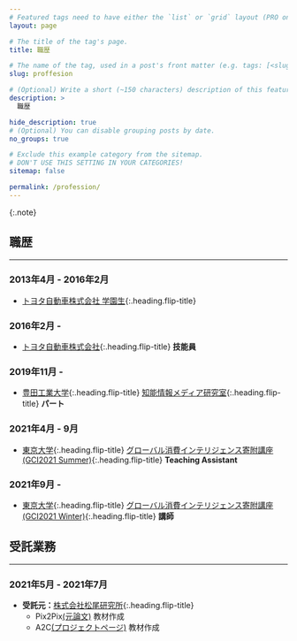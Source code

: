 ```yaml
---
# Featured tags need to have either the `list` or `grid` layout (PRO only).
layout: page

# The title of the tag's page.
title: 職歴

# The name of the tag, used in a post's front matter (e.g. tags: [<slug>]).
slug: proffesion

# (Optional) Write a short (~150 characters) description of this featured tag.
description: >
  職歴

hide_description: true
# (Optional) You can disable grouping posts by date.
no_groups: true

# Exclude this example category from the sitemap.
# DON'T USE THIS SETTING IN YOUR CATEGORIES!
sitemap: false

permalink: /profession/
---
```



{:.note}
##  職歴
----------------------------------------------------------------

### 2013年4月 - 2016年2月
* [トヨタ自動車株式会社 学園生]{:.heading.flip-title} 

### 2016年2月 -
* [トヨタ自動車株式会社]{:.heading.flip-title} **技能員**

### 2019年11月 -
* [豊田工業大学]{:.heading.flip-title} [知能情報メディア研究室]{:.heading.flip-title} **パート**

### 2021年4月 - 9月
* [東京大学]{:.heading.flip-title} [グローバル消費インテリジェンス寄附講座(GCI2021 Summer)]{:.heading.flip-title} **Teaching Assistant**

### 2021年9月 -
* [東京大学]{:.heading.flip-title} [グローバル消費インテリジェンス寄附講座(GCI2021 Winter)]{:.heading.flip-title} **講師**


##  受託業務
----------------------------------------------------------------
### 2021年5月 - 2021年7月
* **受託元：**[株式会社松尾研究所]{:.heading.flip-title} 
  * Pix2Pix[(元論文)](https://openaccess.thecvf.com/content_cvpr_2017/papers/Isola_Image-To-Image_Translation_With_CVPR_2017_paper.pdf) 教材作成
  * A2C[(プロジェクトページ)](https://openai.com/blog/baselines-acktr-a2c/) 教材作成

[トヨタ自動車株式会社 学園生]: http://www.toyota.co.jp/company/gakuen/index.html
[トヨタ自動車株式会社]: https://global.toyota/
[知能情報メディア研究室]: https://www.toyota-ti.ac.jp/Lab/Denshi/iim/index-ja.html
[豊田工業大学]: https://www.toyota-ti.ac.jp/
[グローバル消費インテリジェンス寄附講座(GCI2021 Summer)]: https://gci.t.u-tokyo.ac.jp/gci-2021-summer/
[グローバル消費インテリジェンス寄附講座(GCI2021 Winter)]: https://gci.t.u-tokyo.ac.jp/gci-2021-winter/
[東京大学]: https://www.u-tokyo.ac.jp/ja/index.html
[株式会社松尾研究所]: http://matsuo-institute.com/

<!-- * [Install]{:.heading.flip-title} --- How to install and run Hydejack.
{:.related-posts.faded}

[install]: http://www.toyota.co.jp/company/gakuen/index.html -->
